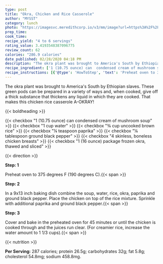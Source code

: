 ```yaml
---
type: post
title: "Okra, Chicken and Rice Casserole"
author: "MYSST"
category: lunch
photo: "https://imagesvc.meredithcorp.io/v3/mm/image?url=https%3A%2F%2Fimages.media-allrecipes.com%2Fuserphotos%2F1656310.jpg"
prep_time: 
cook_time: 
recipe_yield: "4 to 6 servings"
rating_value: 3.4193548387096775
review_count: 62
calories: "286.9 calories"
date_published: 02/28/2020 04:18 PM
description: "The okra plant was brought to America's South by Ethiopian slaves. These green pods can be prepared in a variety of ways and, when cooked, give off a thick substance that thickens any liquid in which they are cooked. That makes this chicken rice casserole A-OKRAY!"
recipe_ingredient: ['1 (10.75 ounce) can  condensed cream of mushroom soup', '1 cup water', '¾ cup uncooked brown rice', '¼ teaspoon paprika', '¼ tablespoon ground black pepper', '4 skinless, boneless chicken breasts', '1 (16 ounce) package frozen okra, thawed and sliced']
recipe_instructions: [{'@type': 'HowToStep', 'text': 'Preheat oven to 375 degrees F (190 degrees C).\n'}, {'@type': 'HowToStep', 'text': 'In a 9x13 inch baking dish combine the soup, water, rice, okra, paprika and ground black pepper. Place the chicken on top of the rice mixture. Sprinkle with additional paprika and ground black pepper.\n'}, {'@type': 'HowToStep', 'text': 'Cover and bake in the preheated oven for 45 minutes or until the chicken is cooked through and the juices run clear. (For creamier rice, increase the water amount to 1 1/3 cups).\n'}]
---
```


The okra plant was brought to America's South by Ethiopian slaves. These green pods can be prepared in a variety of ways and, when cooked, give off a thick substance that thickens any liquid in which they are cooked. That makes this chicken rice casserole A-OKRAY! 

{{< boldheading >}}

{{< checkbox "1 (10.75 ounce) can  condensed cream of mushroom soup" >}}
{{< checkbox "1 cup water" >}}
{{< checkbox "¾ cup uncooked brown rice" >}}
{{< checkbox "¼ teaspoon paprika" >}}
{{< checkbox "¼ tablespoon ground black pepper" >}}
{{< checkbox "4  skinless, boneless chicken breasts" >}}
{{< checkbox "1 (16 ounce) package frozen okra, thawed and sliced" >}}


{{< direction >}}

**Step: 1**

Preheat oven to 375 degrees F (190 degrees C).{{< span >}}

**Step: 2**

In a 9x13 inch baking dish combine the soup, water, rice, okra, paprika and ground black pepper. Place the chicken on top of the rice mixture. Sprinkle with additional paprika and ground black pepper.{{< span >}}

**Step: 3**

Cover and bake in the preheated oven for 45 minutes or until the chicken is cooked through and the juices run clear. (For creamier rice, increase the water amount to 1 1/3 cups).{{< span >}}

{{< nutrition >}}

**Per Serving:** 287 calories; protein 26.5g; carbohydrates 32g; fat 5.8g; cholesterol 54.8mg; sodium 458.8mg.